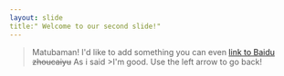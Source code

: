 ```yaml
---
layout: slide
title:" Welcome to our second slide!"
---
```

>Matubaman! I'd like to add something you can even [link to Baidu](http://baidu.com) ~~zhoucaiyu~~  As i said >I'm good.
Use the left arrow to go back!
